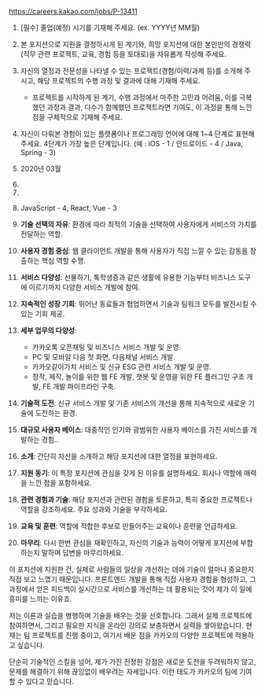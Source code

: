 https://careers.kakao.com/jobs/P-13411

1. [필수] 졸업(예정) 시기를 기재해 주세요. (ex. YYYY년 MM월) 
2. 본 포지션으로 지원을 결정하시게 된 계기와, 희망 포지션에 대한 본인만의 경쟁력(직무 관련 프로젝트, 교육, 경험 등을 토대로)을 자유롭게 작성해 주세요. 
3. 자신의 열정과 전문성을 나타낼 수 있는 프로젝트(경험/이력/과제 등)를 소개해 주시고, 해당 프로젝트의 수행 과정 및 결과에 대해 기재해 주세요. 
	* 프로젝트를 시작하게 된 계기, 수행 과정에서 마주한 고민과 어려움, 이를 극복했던 과정과 결과, 다수가 함께했던 프로젝트라면 기여도, 이 과정을 통해 느낀 점을 구체적으로 기재해 주세요. 
4. 자신이 다뤄본 경험이 있는 플랫폼이나 프로그래밍 언어에 대해 1~4 단계로 표현해주세요. 4단계가 가장 높은 단계입니다. (예 : iOS - 1 / 안드로이드 - 4 / Java, Spring - 3)

2. 2020년 03월
3. 
4. 
5. JavaScript - 4, React, Vue - 3


1. **기술 선택의 자유**: 환경에 따라 최적의 기술을 선택하여 사용자에게 서비스의 가치를 전달하는 역할.
2. **사용자 경험 중심**: 웹 클라이언트 개발을 통해 사용자가 직접 느낄 수 있는 감동을 창출하는 핵심 역할 수행.
3. **서비스 다양성**: 선물하기, 톡학생증과 같은 생활에 유용한 기능부터 비즈니스 도구에 이르기까지 다양한 서비스 개발에 참여.
4. **지속적인 성장 기회**: 뛰어난 동료들과 협업하면서 기술과 팀워크 모두를 발전시킬 수 있는 기회 제공.
5. **세부 업무의 다양성**:
   - 카카오톡 오픈채팅 및 비즈니스 서비스 개발 및 운영.
   - PC 및 모바일 다음 첫 화면, 다음채널 서비스 개발.
   - 카카오같이가치 서비스 및 신규 ESG 관련 서비스 개발 및 운영.
   - 창작, 제작, 놀이를 위한 웹 FE 개발, 챗봇 및 운영을 위한 FE 플러그인 구조 개발, FE 개발 파이프라인 구축.
6. **기술적 도전**: 신규 서비스 개발 및 기존 서비스의 개선을 통해 지속적으로 새로운 기술에 도전하는 환경.
7. **대규모 사용자 베이스**: 대중적인 인기와 광범위한 사용자 베이스를 가진 서비스를 개발하는 경험..


1. **소개**: 간단히 자신을 소개하고 해당 포지션에 대한 열정을 표현하세요.
2. **지원 동기**: 이 특정 포지션에 관심을 갖게 된 이유를 설명하세요. 회사나 역할에 매력을 느낀 점을 포함하세요.
3. **관련 경험과 기술**: 해당 포지션과 관련된 경험을 토론하고, 특히 중요한 프로젝트나 역할을 강조하세요. 주요 성과와 기술을 부각하세요.
4. **교육 및 훈련**: 역할에 적합한 후보로 만들어주는 교육이나 훈련을 언급하세요.
5. **마무리**: 다시 한번 관심을 재확인하고, 자신의 기술과 능력이 어떻게 포지션에 부합하는지 말하며 답변을 마무리하세요.
    


이 포지션에 지원한 건, 실제로 사람들의 일상을 개선하는 데에 기술이 얼마나 중요한지 직접 보고 느꼈기 때문입니다. 프론트엔드 개발을 통해 직접 사용자 경험을 형성하고, 그 과정에서 얻은 피드백이 실시간으로 서비스를 개선하는 데 활용되는 것이 제가 이 일에 흥미를 느끼는 이유죠.

저는 이론과 실습을 병행하며 기술을 배우는 것을 선호합니다. 그래서 실제 프로젝트에 참여하면서, 그리고 필요한 지식을 온라인 강의로 보충하면서 실력을 쌓아왔습니다. 현재는 팀 프로젝트를 진행 중이고, 여기서 배운 점을 카카오의 다양한 프로젝트에 적용하고 싶습니다.

단순히 기술적인 스킬을 넘어, 제가 가진 진정한 강점은 새로운 도전을 두려워하지 않고, 문제를 해결하기 위해 끊임없이 배우려는 자세입니다. 이런 태도가 카카오의 팀에 기여할 수 있다고 믿습니다.